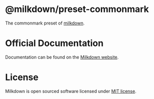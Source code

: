 # @milkdown/preset-commonmark

The commonmark preset of [milkdown](https://milkdown.dev/).

# Official Documentation

Documentation can be found on the [Milkdown website](https://milkdown.dev/preset-commonmark).

# License

Milkdown is open sourced software licensed under [MIT license](https://github.com/Saul-Mirone/milkdown/blob/main/LICENSE).
